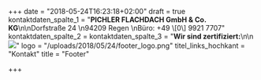 +++
date = "2018-05-24T16:23:18+02:00"
draft = true
kontaktdaten_spalte_1 = "**PICHLER FLACHDACH GmbH & Co. KG**\n\nDorfstraße 24  \n94209 Regen  \nBüro: +49 \\[0\\] 9921 7707"
kontaktdaten_spalte_2 = 
kontaktdaten_spalte_3 = "**Wir sind zertifiziert:**\n\n![](/uploads/2018/05/24/sarnafil.png)"
logo = "/uploads/2018/05/24/footer_logo.png"
titel_links_hochkant = "Kontakt"
title = "Footer"

+++


